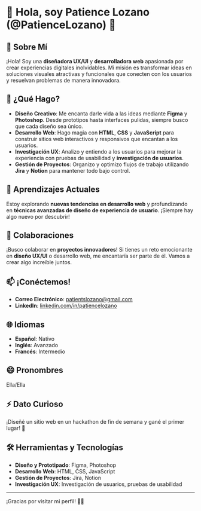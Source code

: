 # 🌟 Hola, soy **Patience Lozano** (@PatienceLozano) 🌟

## 🚀 Sobre Mí
¡Hola! Soy una **diseñadora UX/UI** y **desarrolladora web** apasionada por crear experiencias digitales inolvidables. Mi misión es transformar ideas en soluciones visuales atractivas y funcionales que conecten con los usuarios y resuelvan problemas de manera innovadora.

## 🎨 ¿Qué Hago?
- **Diseño Creativo**: Me encanta darle vida a las ideas mediante **Figma** y **Photoshop**. Desde prototipos hasta interfaces pulidas, siempre busco que cada diseño sea único.
- **Desarrollo Web**: Hago magia con **HTML**, **CSS** y **JavaScript** para construir sitios web interactivos y responsivos que encantan a los usuarios.
- **Investigación UX**: Analizo y entiendo a los usuarios para mejorar la experiencia con pruebas de usabilidad y **investigación de usuarios**.
- **Gestión de Proyectos**: Organizo y optimizo flujos de trabajo utilizando **Jira** y **Notion** para mantener todo bajo control.

## 🌱 Aprendizajes Actuales
Estoy explorando **nuevas tendencias en desarrollo web** y profundizando en **técnicas avanzadas de diseño de experiencia de usuario**. ¡Siempre hay algo nuevo por descubrir!

## 💞️ Colaboraciones
¡Busco colaborar en **proyectos innovadores**! Si tienes un reto emocionante en **diseño UX/UI** o desarrollo web, me encantaría ser parte de él. Vamos a crear algo increíble juntos.

## 📫 ¡Conéctemos!
- **Correo Electrónico**: [patientslozano@gmail.com](mailto:patientslozano@gmail.com)
- **LinkedIn**: [linkedin.com/in/patiencelozano](https://linkedin.com/in/patiencelozano)

## 🌐 Idiomas
- **Español**: Nativo
- **Inglés**: Avanzado
- **Francés**: Intermedio

## 😄 Pronombres
Ella/Ella

## ⚡ Dato Curioso
¡Diseñé un sitio web en un hackathon de fin de semana y gané el primer lugar! 🎉

## 🛠️ Herramientas y Tecnologías
- **Diseño y Prototipado**: Figma, Photoshop
- **Desarrollo Web**: HTML, CSS, JavaScript
- **Gestión de Proyectos**: Jira, Notion
- **Investigación UX**: Investigación de usuarios, pruebas de usabilidad

---

¡Gracias por visitar mi perfil! 🚀✨
